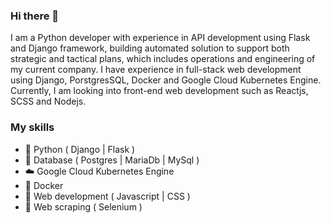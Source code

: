 ### Hi there 👋

<!--
**MuhdMujibRahman/MuhdMujibRahman** is a ✨ _special_ ✨ repository because its `README.md` (this file) appears on your GitHub profile.

Here are some ideas to get you started:

- 🔭 I’m currently working on ...
- 🌱 I’m currently learning ...
- 👯 I’m looking to collaborate on ...
- 🤔 I’m looking for help with ...
- 💬 Ask me about ...
- 📫 How to reach me: ...
- 😄 Pronouns: ...
- ⚡ Fun fact: ...
-->


I am a Python developer with experience in API development using Flask and Django framework, building automated solution to support both strategic and tactical plans, which includes operations and engineering of my current company. I have experience in full-stack web development using Django, PorstgresSQL, Docker and Google Cloud Kubernetes Engine. Currently, I am looking into front-end web development such as Reactjs, SCSS and Nodejs.


### My skills
- :snake: Python ( Django | Flask )
- :memo: Database ( Postgres | MariaDb | MySql )
- :cloud: Google Cloud Kubernetes Engine
- :whale: Docker
- :newspaper: Web development ( Javascript | CSS )
- :memo: Web scraping ( Selenium )
